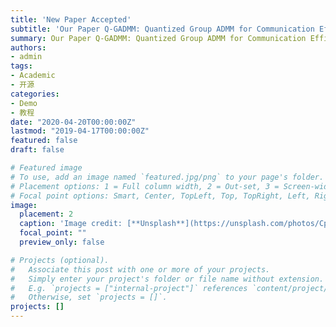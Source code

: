 ```yaml
---
title: 'New Paper Accepted'
subtitle: 'Our Paper Q-GADMM: Quantized Group ADMM for Communication Efficient Decentralized Machine Learning has been accepted in IEEE Transactions on Communications.'
summary: Our Paper Q-GADMM: Quantized Group ADMM for Communication Efficient Decentralized Machine Learning has been accepted in IEEE Transactions on Communications.
authors:
- admin
tags:
- Academic
- 开源
categories:
- Demo
- 教程
date: "2020-04-20T00:00:00Z"
lastmod: "2019-04-17T00:00:00Z"
featured: false
draft: false

# Featured image
# To use, add an image named `featured.jpg/png` to your page's folder.
# Placement options: 1 = Full column width, 2 = Out-set, 3 = Screen-width
# Focal point options: Smart, Center, TopLeft, Top, TopRight, Left, Right, BottomLeft, Bottom, BottomRight
image:
  placement: 2
  caption: 'Image credit: [**Unsplash**](https://unsplash.com/photos/CpkOjOcXdUY)'
  focal_point: ""
  preview_only: false

# Projects (optional).
#   Associate this post with one or more of your projects.
#   Simply enter your project's folder or file name without extension.
#   E.g. `projects = ["internal-project"]` references `content/project/deep-learning/index.md`.
#   Otherwise, set `projects = []`.
projects: []
---
```







